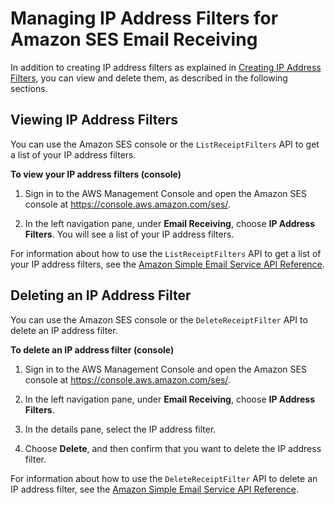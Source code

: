 # Managing IP Address Filters for Amazon SES Email Receiving<a name="receiving-email-managing-ip-filters"></a>

In addition to creating IP address filters as explained in [Creating IP Address Filters](receiving-email-ip-filters.md), you can view and delete them, as described in the following sections\.

## Viewing IP Address Filters<a name="receiving-email-managing-ip-filters-view"></a>

You can use the Amazon SES console or the `ListReceiptFilters` API to get a list of your IP address filters\.

**To view your IP address filters \(console\)**

1. Sign in to the AWS Management Console and open the Amazon SES console at [https://console\.aws\.amazon\.com/ses/](https://console.aws.amazon.com/ses/)\.

1. In the left navigation pane, under **Email Receiving**, choose **IP Address Filters**\. You will see a list of your IP address filters\.

For information about how to use the `ListReceiptFilters` API to get a list of your IP address filters, see the [Amazon Simple Email Service API Reference](http://docs.aws.amazon.com/ses/latest/APIReference/API_ListReceiptFilters.html)\.

## Deleting an IP Address Filter<a name="receiving-email-managing-ip-filters-delete"></a>

You can use the Amazon SES console or the `DeleteReceiptFilter` API to delete an IP address filter\.

**To delete an IP address filter \(console\)**

1. Sign in to the AWS Management Console and open the Amazon SES console at [https://console\.aws\.amazon\.com/ses/](https://console.aws.amazon.com/ses/)\.

1. In the left navigation pane, under **Email Receiving**, choose **IP Address Filters**\.

1. In the details pane, select the IP address filter\.

1. Choose **Delete**, and then confirm that you want to delete the IP address filter\.

For information about how to use the `DeleteReceiptFilter` API to delete an IP address filter, see the [Amazon Simple Email Service API Reference](http://docs.aws.amazon.com/ses/latest/APIReference/API_DeleteReceiptFilter.html)\.